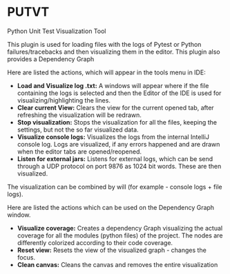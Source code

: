 # PUTVT
Python Unit Test Visualization Tool

This plugin is used for loading files with the logs of Pytest or Python failures/tracebacks and then visualizing them in the editor. This plugin also provides a Dependency Graph

Here are listed the actions, which will appear in the tools menu in IDE:

+ **Load and Visualize log .txt:** A windows will appear where if the file containing the logs is selected and then the Editor of the IDE is used for visualizing/highlighting the lines.
+ **Clear current View:** Clears the view for the current opened tab, after refreshing the visualization will be redrawn.
+ **Stop visualization:** Stops the visualization for all the files, keeping the settings, but not the so far visualized data.
+ **Visualize console logs:** Visualizes the logs from the internal IntelliJ console log. Logs are visualized, if any errors happened and are drawn when the editor tabs are opened/reopened.
+ **Listen for external jars:** Listens for external logs, which can be send through a UDP protocol on port 9876 as 1024 bit words. These are then visualized.

The visualization can be combined by will (for example - console logs + file logs).

Here are listed the actions which can be used on the Dependency Graph window.

+ **Visualize coverage:** Creates a dependency Graph visualizing the actual coverage for all the modules (python files) of the project. The nodes are differently colorized according to their code coverage.
+ **Reset view:** Resets the view of the visualized graph - changes the focus.
+ **Clean canvas:** Cleans the canvas and removes the entire visualization
